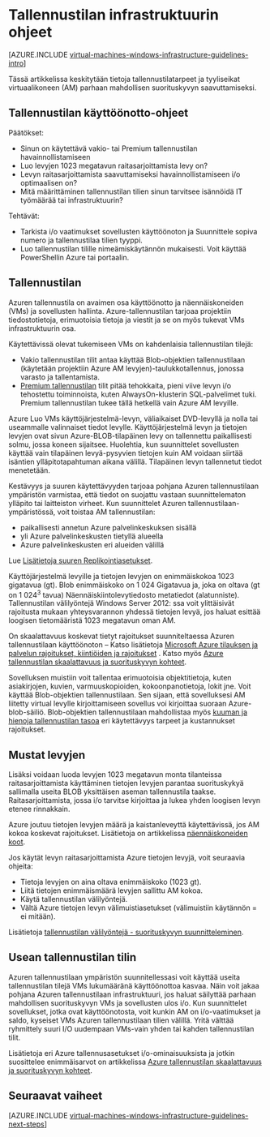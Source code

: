 <properties
    pageTitle="Tallennustilan ratkaisuja ohjeet | Microsoft Azure"
    description="Lisätietoja keskeisiä suunnittelu ja käyttöönotto ohjeita käyttöönoton Azure infrastruktuuripalvelut tallennustilan ratkaisuja."
    documentationCenter=""
    services="virtual-machines-windows"
    authors="iainfoulds"
    manager="timlt"
    editor=""
    tags="azure-resource-manager"/>

<tags
    ms.service="virtual-machines-windows"
    ms.workload="infrastructure-services"
    ms.tgt_pltfrm="vm-windows"
    ms.devlang="na"
    ms.topic="article"
    ms.date="09/08/2016"
    ms.author="iainfou"/>

# <a name="storage-infrastructure-guidelines"></a>Tallennustilan infrastruktuurin ohjeet

[AZURE.INCLUDE [virtual-machines-windows-infrastructure-guidelines-intro](../../includes/virtual-machines-windows-infrastructure-guidelines-intro.md)] 

Tässä artikkelissa keskitytään tietoja tallennustilatarpeet ja tyyliseikat virtuaalikoneen (AM) parhaan mahdollisen suorituskyvyn saavuttamiseksi.


## <a name="implementation-guidelines-for-storage"></a>Tallennustilan käyttöönotto-ohjeet

Päätökset:

- Sinun on käytettävä vakio- tai Premium tallennustilan havainnollistamiseen
- Luo levyjen 1023 megatavun raitasarjoittamista levy on?
- Levyn raitasarjoittamista saavuttamiseksi havainnollistamiseen i/o optimaalisen on?
- Mitä määrittäminen tallennustilan tilien sinun tarvitsee isännöidä IT työmäärää tai infrastruktuurin?

Tehtävät:

- Tarkista i/o vaatimukset sovellusten käyttöönoton ja Suunnittele sopiva numero ja tallennustilaa tilien tyyppi.
- Luo tallennustilan tilille nimeämiskäytännön mukaisesti. Voit käyttää PowerShellin Azure tai portaalin.


## <a name="storage"></a>Tallennustilan

Azuren tallennustila on avaimen osa käyttöönotto ja näennäiskoneiden (VMs) ja sovellusten hallinta. Azure-tallennustilan tarjoaa projektiin tiedostotietoja, erimuotoisia tietoja ja viestit ja se on myös tukevat VMs infrastruktuurin osa.

Käytettävissä olevat tukemiseen VMs on kahdenlaisia tallennustilan tilejä:

- Vakio tallennustilan tilit antaa käyttää Blob-objektien tallennustilaan (käytetään projektiin Azure AM levyjen)-taulukkotallennus, jonossa varasto ja tallentamista.
- [Premium tallennustilan](../storage/storage-premium-storage.md) tilit pitää tehokkaita, pieni viive levyn i/o tehostettu toiminnoista, kuten AlwaysOn-klusterin SQL-palvelimet tuki. Premium tallennustilan tukee tällä hetkellä vain Azure AM levyille.

Azure Luo VMs käyttöjärjestelmä-levyn, väliaikaiset DVD-levyllä ja nolla tai useammalle valinnaiset tiedot levylle. Käyttöjärjestelmä levyn ja tietojen levyjen ovat sivun Azure-BLOB-tilapäinen levy on tallennettu paikallisesti solmu, jossa koneen sijaitsee. Huolehtia, kun suunnittelet sovellusten käyttää vain tilapäinen levyä-pysyvien tietojen kuin AM voidaan siirtää isäntien ylläpitotapahtuman aikana välillä. Tilapäinen levyn tallennetut tiedot menetetään.

Kestävyys ja suuren käytettävyyden tarjoaa pohjana Azuren tallennustilaan ympäristön varmistaa, että tiedot on suojattu vastaan suunnittelematon ylläpito tai laitteiston virheet. Kun suunnittelet Azuren tallennustilaan-ympäristössä, voit toistaa AM tallennustilan:

- paikallisesti annetun Azure palvelinkeskuksen sisällä
- yli Azure palvelinkeskusten tietyllä alueella
- Azure palvelinkeskusten eri alueiden välillä

Lue [Lisätietoja suuren Replikointiasetukset](../storage/storage-introduction.md#replication-for-durability-and-high-availability).

Käyttöjärjestelmä levyille ja tietojen levyjen on enimmäiskokoa 1023 gigatavua (gt). Blob enimmäiskoko on 1 024 Gigatavua ja, joka on oltava (gt on 1 024<sup>3</sup> tavua) Näennäiskiintolevytiedosto metatiedot (alatunniste). Tallennustilan välilyöntejä Windows Server 2012: ssa voit ylittäisivät rajoitusta mukaan yhteysvarannon yhdessä tietojen levyä, jos haluat esittää loogisen tietomääristä 1023 megatavun oman AM.

On skaalattavuus koskevat tietyt rajoitukset suunniteltaessa Azuren tallennustilaan käyttöönoton – Katso lisätietoja [Microsoft Azure tilauksen ja palvelun rajoitukset, kiintiöiden ja rajoitukset](azure-subscription-service-limits.md#storage-limits) . Katso myös [Azure tallennustilan skaalattavuus ja suorituskyvyn kohteet](../storage/storage-scalability-targets.md).

Sovelluksen muistiin voit tallentaa erimuotoisia objektitietoja, kuten asiakirjojen, kuvien, varmuuskopioiden, kokoonpanotietoja, lokit jne. Voit käyttää Blob-objektien tallennustilaan. Sen sijaan, että sovelluksesi AM liitetty virtual levylle kirjoittamiseen sovellus voi kirjoittaa suoraan Azure-blob-säiliö. Blob-objektien tallennustilaan mahdollistaa myös [kuuman ja hienoja tallennustilan tasoa](../storage/storage-blob-storage-tiers.md) eri käytettävyys tarpeet ja kustannukset rajoitukset.


## <a name="striped-disks"></a>Mustat levyjen
Lisäksi voidaan luoda levyjen 1023 megatavun monta tilanteissa raitasarjoittamista käyttäminen tietojen levyjen parantaa suorituskykyä sallimalla useita BLOB yksittäisen aseman tallennustila taakse. Raitasarjoittamista, jossa i/o tarvitse kirjoittaa ja lukea yhden loogisen levyn etenee rinnakkain.

Azure joutuu tietojen levyjen määrä ja kaistanleveyttä käytettävissä, jos AM kokoa koskevat rajoitukset. Lisätietoja on artikkelissa [näennäiskoneiden koot](virtual-machines-windows-sizes.md).

Jos käytät levyn raitasarjoittamista Azure tietojen levyjä, voit seuraavia ohjeita:

- Tietoja levyjen on aina oltava enimmäiskoko (1023 gt).
- Liitä tietojen enimmäismäärä levyjen sallittu AM kokoa.
- Käytä tallennustilan välilyöntejä.
- Vältä Azure tietojen levyn välimuistiasetukset (välimuistiin käytännön = ei mitään).

Lisätietoja [tallennustilan välilyöntejä - suorituskyvyn suunnitteleminen](http://social.technet.microsoft.com/wiki/contents/articles/15200.storage-spaces-designing-for-performance.aspx).


## <a name="multiple-storage-accounts"></a>Usean tallennustilan tilin

Azuren tallennustilaan ympäristön suunnitellessasi voit käyttää useita tallennustilan tilejä VMs lukumääränä käyttöönottoa kasvaa. Näin voit jakaa pohjana Azuren tallennustilaan infrastruktuuri, jos haluat säilyttää parhaan mahdollisen suorituskyvyn VMs ja sovellusten ulos i/o. Kun suunnittelet sovellukset, jotka ovat käyttöönotosta, voit kunkin AM on i/o-vaatimukset ja saldo, kyseiset VMs Azuren tallennustilaan tilien välillä. Yritä välttää ryhmittely suuri I/O uudempaan VMs-vain yhden tai kahden tallennustilan tilit.

Lisätietoja eri Azure tallennusasetukset i/o-ominaisuuksista ja jotkin suosittelee enimmäisarvot on artikkelissa [Azure tallennustilan skaalattavuus ja suorituskyvyn kohteet](../storage/storage-scalability-targets.md).


## <a name="next-steps"></a>Seuraavat vaiheet

[AZURE.INCLUDE [virtual-machines-windows-infrastructure-guidelines-next-steps](../../includes/virtual-machines-windows-infrastructure-guidelines-next-steps.md)] 